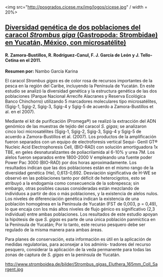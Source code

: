 <img src="http://posgrados.cicese.mx/img/logos/cicese.jpg" / width = 20%>

## [Diversidad genética de dos poblaciones del caracol *Strombus giga* (Gastropoda: Strombidae) en Yucatán, México, con microsatélite)](http://www.scielo.sa.cr/scielo.php?script=sci_arttext&pid=S0034-77442011000300015)

#### R. Zamora-Bustillos, R. Rodríguez-Canul, F. J. García de León y J. Tello-Cetina en el 2011.

**Resumen por:** Nambo García Karina

El caracol *Strombus gigas* es de color rosa de recursos importantes de la pesca en la región del Caribe, incluyendo la Península de Yucatán. 
En este estudio se analizó la diversidad genética y la estructura genética de las dos poblaciones (Parque Nacional Arrecife Alacranes y Reserva Ecológica Banco Chinchorro) utilizando 5 marcadores moleculares tipo microsatélites, (Sgig-1, Sgig-2, Sgig-3, Sgig-4 y Sgig-5 de acuerdo a Zamora-Bustillos et al. en el 2007).

Mediante el kit de purificación (Promega®) se realizó la extracción del ADN genómico de las muestras de tejido del caracol *S. gigas*; se analizaron cinco loci microsatélites (Sgig-1, Sgig-2, Sgig-3, Sgig-4 y Sgig-5 de acuerdo a Zamora-Bustillos et al. (2007). 
Los productos de la amplificación fueron separados con un equipo de electroforesis vertical Sequi- GenII GT® Nucleic Acid Electrophoresis Cell, (BIO-RAD) con solución amortiguadora 1x TBE, en geles desnaturalizantes de poliacrilamida al 6-10% y urea 7M. 
Los alelos fueron separados entre 1800-2000 V empleando una fuente poder Power Pac 3000 (BIO-RAD) por dos horas aproximadamente. Los resultados indican que las dos poblaciones están en el mismo rango de la diversidad genética (He), 0,613-0,692. 
Desviación significativa de H-WE se observó en las poblaciones tanto por déficit de heterocigotos, esto se atribuyó a la endogamia como consecuencia de la sobrepesca; sin embargo, otras posibles causas consideradas están mezclando de individuos a partir de dos o más poblaciones, y la existencia de alelos nulos. 
Los niveles de diferenciación genética indican la existencia de una población homogénea en la Península de Yucatán (FST de 0,003, p = 0,49), lo que encaja con los más altos niveles de flujo génico es significativo (2,3 individual) entre ambas poblaciones. 
Los resultados de este estudio apoyan la hipótesis de que *S. gigas* es parte de una única población panmíctica en la Península de Yucatán; Por lo tanto, este recurso pesquero debe ser regulado de la misma manera para ambas áreas. 

Para planes de conservación, esta información es útil en la aplicación de medidas regulatorias, para aconsejar a los adminis- tradores del recurso pesquero, considerar la aplicación de la veda permanente para todas las zonas de captura de *S. gigas* en la península de Yucatán.

http://www.stromboidea.de/bilder/Strombus_gigas_Eluthera_165mm_Coll_Sargent.jpg
